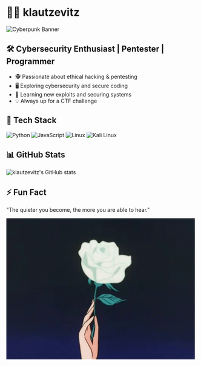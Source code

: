 # 👨‍💻 klautzevitz

![Cyberpunk Banner](https://source.unsplash.com/1600x400/?hacker,technology)

## 🛠️ Cybersecurity Enthusiast | Pentester | Programmer

- 🕵️ Passionate about ethical hacking & pentesting
- 🖥️ Exploring cybersecurity and secure coding
- 🔐 Learning new exploits and securing systems
- 💡 Always up for a CTF challenge

## 🔧 Tech Stack

![Python](https://img.shields.io/badge/Python-3776AB?style=for-the-badge&logo=python&logoColor=white)
![JavaScript](https://img.shields.io/badge/JavaScript-F7DF1E?style=for-the-badge&logo=javascript&logoColor=black)
![Linux](https://img.shields.io/badge/Linux-FCC624?style=for-the-badge&logo=linux&logoColor=black)
![Kali Linux](https://img.shields.io/badge/Kali%20Linux-557C94?style=for-the-badge&logo=kali-linux&logoColor=white)

## 📊 GitHub Stats

![klautzevitz's GitHub stats](https://github-readme-stats.vercel.app/api?username=klautzevitz&show_icons=true&theme=radical)

## ⚡ Fun Fact
"The quieter you become, the more you are able to hear."




![](white_rose.gif)
<br>


<!---
musaOfficial/musaOfficial is a ✨ special ✨ repository because its `README.md` (this file) appears on your GitHub profile.
You can click the Preview link to take a look at your changes.
--->
